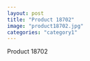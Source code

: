 ```yaml
---
layout: post
title: "Product 18702"
image: "product18702.jpg"
categories: "category1"
---
```

Product 18702
